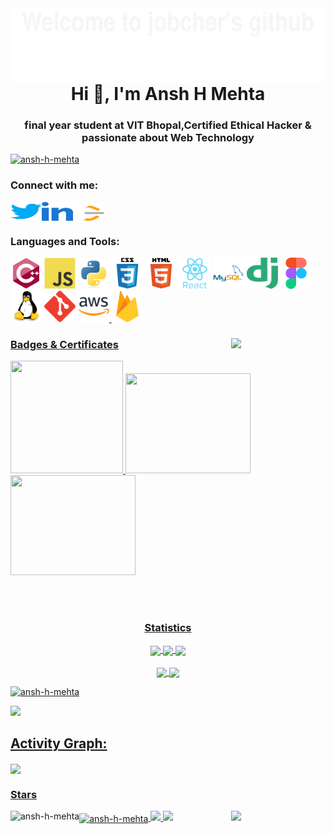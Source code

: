 <img src="https://raw.githubusercontent.com/BEPb/BEPb/5c63fa170d1cbbb0b1974f05a3dbe6aca3f5b7f3/assets/Bottom_up.svg" width="100%" height="120px" align="left" />

<h1 align="center">Hi 👋, I'm Ansh H Mehta</h1>
<h3 align="center">final year student at VIT Bhopal,Certified Ethical Hacker & passionate about Web Technology</h3>
<p align="left"> <a href="https://github.com/ryo-ma/github-profile-trophy"><img src="https://github-profile-trophy.vercel.app/?username=ansh-h-mehta&theme=onestar" alt="ansh-h-mehta" /></a> </p>

</div><h3 align="left">Connect with me:</h3>
<p align="left">
<a href="https://twitter.com/anshhmehta49" target="blank"><img align="center" src="https://raw.githubusercontent.com/teamedwardforever/Readme-Generator/71f25dd8b98329b168142a6b782a107b75eab178/svg/Social/twitter.svg" alt="anshhmehta49" height="30" width="50" /></a><a href="https://linkedin.com/in/https://linkedin.com/in/https://www.linkedin.com/in/ansh-mehta-023a2721b/" target="blank"><img align="center" src="https://raw.githubusercontent.com/teamedwardforever/Readme-Generator/71f25dd8b98329b168142a6b782a107b75eab178/svg/Social/linked-in-alt.svg" alt="https://linkedin.com/in/https://www.linkedin.com/in/ansh-mehta-023a2721b/" height="30" width="50" /></a><a href="https://www.leetcode.com/https://leetcode.com/u/ansh-h-mehta/" target="blank"><img align="center" src="https://raw.githubusercontent.com/teamedwardforever/Readme-Generator/71f25dd8b98329b168142a6b782a107b75eab178/svg/Social/leet-code.svg" alt="https://leetcode.com/u/ansh-h-mehta/" height="30" width="50" /></a></p> 

<h3 align="left">Languages and Tools:</h3>
<p align="left">
<img src="https://raw.githubusercontent.com/teamedwardforever/Readme-Generator/71f25dd8b98329b168142a6b782a107b75eab178/svg/Skills/Languages/cplusplus-original.svg" alt="CPP" width="50" height="50"/>
<img src="https://raw.githubusercontent.com/teamedwardforever/Readme-Generator/71f25dd8b98329b168142a6b782a107b75eab178/svg/Skills/Languages/javascript-original.svg" alt="Javascript" width="50" height="50"/>
<img src="https://raw.githubusercontent.com/teamedwardforever/Readme-Generator/71f25dd8b98329b168142a6b782a107b75eab178/svg/Skills/Languages/python-original.svg" alt="Python" width="50" height="50"/>
<img src="https://raw.githubusercontent.com/teamedwardforever/Readme-Generator/71f25dd8b98329b168142a6b782a107b75eab178/svg/Skills/Frontend/css3-original-wordmark.svg" alt="Css" width="50" height="50"/>
<img src="https://raw.githubusercontent.com/teamedwardforever/Readme-Generator/71f25dd8b98329b168142a6b782a107b75eab178/svg/Skills/Frontend/html5-original-wordmark.svg" alt="HTML" width="50" height="50"/>
<img src="https://raw.githubusercontent.com/teamedwardforever/Readme-Generator/71f25dd8b98329b168142a6b782a107b75eab178/svg/Skills/Frontend/react-original-wordmark.svg" alt="React" width="50" height="50"/>
<img src="https://raw.githubusercontent.com/teamedwardforever/Readme-Generator/71f25dd8b98329b168142a6b782a107b75eab178/svg/Skills/Database/mysql-original-wordmark.svg" alt="Mysql" width="50" height="50"/>
<img src="https://raw.githubusercontent.com/teamedwardforever/Readme-Generator/71f25dd8b98329b168142a6b782a107b75eab178/svg/Skills/Framework/django.svg" alt="Django" width="50" height="50"/>
<img src="https://raw.githubusercontent.com/teamedwardforever/Readme-Generator/71f25dd8b98329b168142a6b782a107b75eab178/svg/Skills/Software/figma-icon.svg" alt="Figma" width="50" height="50"/>
<img src="https://raw.githubusercontent.com/teamedwardforever/Readme-Generator/71f25dd8b98329b168142a6b782a107b75eab178/svg/Skills/Other/linux-original.svg" alt="Linux" width="50" height="50"/>
<img src="https://raw.githubusercontent.com/teamedwardforever/Readme-Generator/71f25dd8b98329b168142a6b782a107b75eab178/svg/Skills/Other/git-scm-icon.svg" alt="Git" width="50" height="50"/>
<a href="https://aws.amazon.com" target="_blank" rel="noreferrer"> <img src="https://raw.githubusercontent.com/devicons/devicon/master/icons/amazonwebservices/amazonwebservices-original-wordmark.svg" alt="aws" width="50" height="50"/>
<img src="https://raw.githubusercontent.com/teamedwardforever/Readme-Generator/71f25dd8b98329b168142a6b782a107b75eab178/svg/Skills/BackendService/firebase-icon.svg" alt="Firebase" width="50" height="50"/>

<p> </p>
<img src="https://user-images.githubusercontent.com/74038190/219923809-b86dc415-a0c2-4a38-bc88-ad6cf06395a8.gif" width="30%" align="right"/>
<h3 align="left">Badges & Certificates</h3>

<img src = "https://camo.githubusercontent.com/4734ef6484c77611cc3123a91915b0ccc7b42b3982525a3d021c25eac2e8d25d/68747470733a2f2f6773736f632e6769726c7363726970742e746563682f6261646765732f312e706e673f696d77696474683d3936" width="180" height="180" padding:20px/> <img src=https://github.com/user-attachments/assets/dcae4fb7-6c89-4586-a789-a6f31a12524e width="200" height="160" style="display: inline-block;"/> <img src = https://github.com/user-attachments/assets/d2786836-5ec0-4864-9fd2-57d316864d55 width="200" height="160"/>

</p>
<br> </br>

<h3 align="center">Statistics</h3>
<div align="center">
<a href="https://github.com/ansh-h-mehta">
<img align="center" src="http://github-profile-summary-cards.vercel.app/api/cards/stats?username=ansh-h-mehta&theme=algolia" height="180em" />
  
<img align="center" src="http://github-profile-summary-cards.vercel.app/api/cards/most-commit-language?username=ansh-h-mehta&theme=algolia" height="180em" />
  
<img align="center" src="http://github-profile-summary-cards.vercel.app/api/cards/repos-per-language?username=ansh-h-mehta&theme=2077" height="180em" />
<br> </br>
<img align="center" src="http://github-profile-summary-cards.vercel.app/api/cards/productive-time?username=ansh-h-mehta&theme=algolia" height="180em" />
<img align="center" src="http://github-profile-summary-cards.vercel.app/api/cards/profile-details?username=ansh-h-mehta&theme=algolia" height="180em" />
<p align="left"> <img src="https://komarev.com/ghpvc/?username=ansh-h-mehta&label=Profile%20views&color=0e75b6&style=flat" alt="ansh-h-mehta" /> </p>
</div>
<img src="https://user-images.githubusercontent.com/73097560/115834477-dbab4500-a447-11eb-908a-139a6edaec5c.gif"><h2 align="left">Activity Graph:</h2>
<img align="center" src="https://github-readme-activity-graph.vercel.app/graph?username=ansh-h-mehta&theme=react-dark"/>


<h3 align="left">Stars</h3>
<!-- <p>&nbsp;<img align="center" height="180em" src="https://github-readme-stats.vercel.app/api?username=ansh-h-mehta&show_icons=true&locale=en&theme=tokyonight" alt="ansh-h-mehta" /></p> -->
<img align="center" height="180em" src="https://github-readme-streak-stats.herokuapp.com/?user=ansh-h-mehta&theme=tokyonight" alt="ansh-h-mehta" />
<img src ="https://user-images.githubusercontent.com/74038190/219925470-37670a3b-c3e2-4af7-b468-673c6dd99d16.png" width="30%" align ="right"/> <!-- .png laptop and cup -->
<img align="left" height="180em" src="https://github-readme-stats.vercel.app/api/top-langs/?username=ansh-h-mehta&langs_count=8&theme=tokyonight" alt=ansh-h-mehta />

<img src="https://user-images.githubusercontent.com/73097560/115834477-dbab4500-a447-11eb-908a-139a6edaec5c.gif">

<img src="https://raw.githubusercontent.com/Trilokia/Trilokia/379277808c61ef204768a61bbc5d25bc7798ccf1/bottom_header.svg" />
